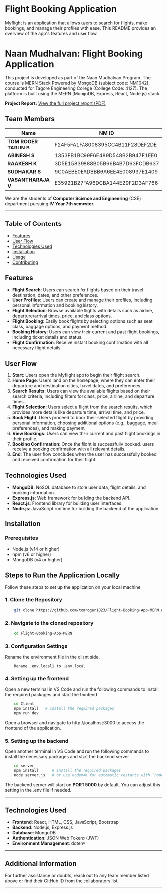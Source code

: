 # Flight Booking Application

Myflight is an application that allows users to search for flights, make bookings, and manage their profiles with ease. This README provides an overview of the app's features and user flow.

# Naan Mudhalvan: Flight Booking Application

This project is developed as part of the Naan Mudhalvan Program. The course is MERN Stack Powered by MongoDB (subject code: NM1042), conducted for Tagore Engineering College (College Code: 4127). The platform is built using the MERN (MongoDB, Express, React, Node.js) stack.

**Project Report:** [View the full project report (PDF)](https://github.com/tomroger1823/Flight-Booking-App-MERN/blob/main/Documentation%20-%20Project%20Report%20-%20Myflight.pdf)

## Team Members

| Name | NM ID | Email Address | AU ID |
|------|-------|---------------|--------|
| **TOM ROGER TARUN B** | F24F5FA1FA8008395CC4B11F28DEF2DE | tomroger1823@gmail.com | AU412721104054 |
| **ABINESH S** | 1353FB1BC99F6E489D548B2B947F1EE0 | abineshabinesh93644@gmail.com | AU412721104002 |
| **RAAKESH K** | 3D5E15839888B05B66B4B7D63FCDB637 | raakeshraakesh30@gmail.com | AU412721104038 |
| **SUDHAKAR S** | 9C0AEBE0EADBBB6A6EE4E008937E1409 | sudhakarkosu@gmail.com | AU412721104050 |
| **VASANTHARAJA V** | E35921B27FA96DCBA144E29F2D3AF766 | valentinovasanth47@gmail.com | AU412721104057 |

We are the students of **Computer Science and Engineering** (CSE) department pursuing **IV Year 7th semester.**

---

## Table of Contents

- [Features](#features)
- [User Flow](#user-flow)
- [Technologies Used](#technologies-used)
- [Installation](#installation)
- [Usage](#usage)
- [Contributing](#contributing)

## Features
- **Flight Search**: Users can search for flights based on their travel destination, dates, and other preferences.
- **User Profiles**: Users can create and manage their profiles, including personal information and booking history.
- **Flight Selection**: Browse available flights with details such as airline, departure/arrival times, price, and class options.
- **Flight Booking**: Easily book flights by selecting options such as seat class, baggage options, and payment method.
- **Booking History**: Users can view their current and past flight bookings, including ticket details and status.
- **Flight Confirmation**: Receive instant booking confirmation with all necessary flight details.

## User Flow

1. **Start**: Users open the Myflight app to begin their flight search.
2. **Home Page**: Users land on the homepage, where they can enter their departure and destination cities, travel dates, and preferences.
3. **Search Results**: Users can view the available flights based on their search criteria, including filters for class, price, airline, and departure times.
4. **Flight Selection**: Users select a flight from the search results, which provides more details like departure time, arrival time, and price.
5. **Book Flight**: Users proceed to book their selected flight by providing personal information, choosing additional options (e.g., baggage, meal preferences), and making payment.
6. **View Bookings**: Users can view their current and past flight bookings in their profile.
7. **Booking Confirmation**: Once the flight is successfully booked, users receive a booking confirmation with all relevant details.
8. **End**: The user flow concludes when the user has successfully booked and received confirmation for their flight.

## Technologies Used

- **MongoDB**: NoSQL database to store user data, flight details, and booking information.
- **Express.js**: Web framework for building the backend API.
- **React.js**: Frontend library for building user interfaces.
- **Node.js**: JavaScript runtime for building the backend of the application.

## Installation

### Prerequisites

- Node.js (v14 or higher)
- npm (v6 or higher)
- MongoDB (v4 or higher)

## Steps to Run the Application Locally

Follow these steps to set up the application on your local machine

### 1. Clone the Repository

```bash
    git clone https://github.com/tomroger1823/Flight-Booking-App-MERN.git
```

### 2. Navigate to the cloned repository

```bash 
    cd Flight-Booking-App-MERN
```

### 3. Configuration Settings
Rename the environment file in the client side.
```bash
    Rename .env.local1 to .env.local
```

### 4. Setting up the frontend
Open a new terminal in VS Code and run the following commands to install the required packages and start the frontend

```bash
    cd Client
    npm install   # install the required packages
    npm run dev
```
Open a browser and navigate to http://localhost:3000 to access the frontend of the application.

### 5. Setting up the backend
Open another terminal in VS Code and run the following commands to install the necessary packages and start the backend server

```bash 
    cd server
    npm install      # install the required packages
    node server.js   # or use nodemon for automatic restarts with `nodemon server.js`
```
The backend server will start on **PORT 5000** by default. You can adjust this setting in the .env file if needed.

---

## Technologies Used

- **Frontend**: React, HTML, CSS, JavaScript, Bootstrap
- **Backend**: Node.js, Express.js
- **Database**: MongoDB
- **Authentication**: JSON Web Tokens (JWT)
- **Environment Management**: dotenv

---

## Additional Information

For further assistance or doubts, reach out to any team member listed above or find their GitHub ID from the collaborators list.

---
